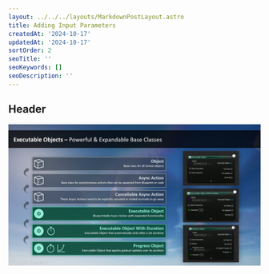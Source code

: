 ```yaml
---
layout: ../../../layouts/MarkdownPostLayout.astro
title: Adding Input Parameters
createdAt: '2024-10-17'
updatedAt: '2024-10-17'
sortOrder: 2
seoTitle: ''
seoKeywords: []
seoDescription: ''
---
```


## Header

![](../../../assets/executable-objects/BaseClassesAdvanced-large.jpg)
